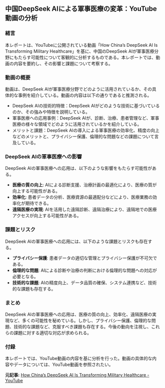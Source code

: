 ## 中国DeepSeek AIによる軍事医療の変革：YouTube動画の分析

### 緒言

本レポートは、YouTubeに公開されている動画「How China’s DeepSeek AI Is Transforming Military Healthcare」を基に、中国のDeepSeek AIが軍事医療分野にもたらす可能性について客観的に分析するものである。本レポートでは、動画の内容を要約し、その影響と課題について考察する。

### 動画の概要

動画は、DeepSeek AIが軍事医療分野でどのように活用されているか、その具体的な事例を紹介している。動画の内容は以下の通りであると推測される。

* DeepSeek AIの技術的特徴：DeepSeek AIがどのような技術に基づいているのか、その強みや特徴を説明している。
* 軍事医療への応用事例：DeepSeek AIが、診断、治療、患者管理など、軍事医療の様々な領域でどのように活用されているかを紹介している。
* メリットと課題：DeepSeek AIの導入による軍事医療の効率化、精度の向上などのメリットと、プライバシー保護、倫理的な問題などの課題について言及している。

### DeepSeek AIの軍事医療への影響

DeepSeek AIの軍事医療への応用は、以下のような影響をもたらす可能性がある。

* **医療の質の向上**: AIによる診断支援、治療計画の最適化により、医療の質が向上する可能性がある。
* **効率化**: 患者データの分析、医療資源の最適配分などにより、医療業務の効率化が期待できる。
* **遠隔医療の実現**: AIを活用した遠隔診断、遠隔治療により、遠隔地での医療アクセスが向上する可能性がある。

### 課題とリスク

DeepSeek AIの軍事医療への応用には、以下のような課題とリスクも存在する。

* **プライバシー保護**: 患者データの適切な管理とプライバシー保護が不可欠である。
* **倫理的な問題**: AIによる診断や治療の判断における倫理的な問題への対応が必要となる。
* **技術的な課題**: AIの精度向上、データ品質の確保、システム連携など、技術的な課題も存在する。

### まとめ

DeepSeek AIの軍事医療への応用は、医療の質の向上、効率化、遠隔医療の実現など、多くの可能性を秘めている。しかし、プライバシー保護、倫理的な問題、技術的な課題など、克服すべき課題も存在する。今後の動向を注視し、これらの課題に対する適切な対応が求められる。

### 付録

本レポートでは、YouTube動画の内容を基に分析を行った。動画の具体的な内容やデータについては、YouTube動画を参照されたい。


**元記事:** [How China’s DeepSeek AI Is Transforming Military Healthcare - YouTube](https://www.youtube.com/watch?v=CkvYOk_hMRc)